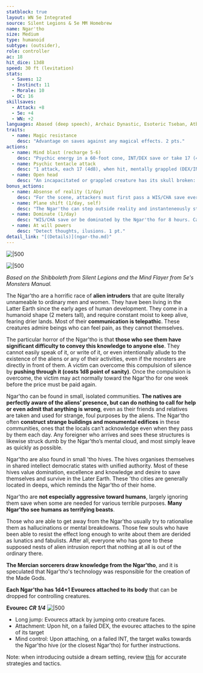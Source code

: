 ```yaml
---
statblock: true
layout: WN 5e Integrated
source: Silent Legions & 5e MM Homebrew
name: Ngar'tho
size: Medium
type: humanoid
subtype: (outsider),
role: controller
ac: 18
hit_dice: 13d8
speed: 30 ft (levitation)
stats:
  - Saves: 12 
  - Instinct: 11
  - Morale: 10
  - DC: 16
skillsaves:
  - Attack: +8
  - 5e: +4
  - WN: +2
languages: Abased (deep speech), Archaic Dynastic, Esoteric Tseban, Atban Dynastic, telepathy 120ft
traits:
  - name: Magic resistance
    desc: "Advantage on saves against any magical effects. 2 pts."
actions:
  - name: Mind blast (recharge 5-6)
    desc: "Psychic energy in a 60-foot cone, INT/DEX save or take 17 (4d8) psychic damage and be stunned for 1 minute. A creature can repeat the saving throw at the end of each of its turns."
  - name: Psychic tentacle attack
    desc: "1 attack, each 17 (4d8), when hit, mentally grappled (DEX/INT save to escape)"
  - name: Open head
    desc: "An incapacitated or grappled creature has its skull broken: 55 (10d10). A killed creature has its brain consumed."
bonus_actions:
  - name: Absense of reality (1/day)
    desc: "For the scene, attackers must first pass a WIS/CHA save every turn, or be lost in reverie. 1 pt."
  - name: Plane shift (1/day, self)
    desc: "The Ngar'tho can step outside reality and instanteneously step back in anywhere in the same plane. 2 pts."
  - name: Dominate (1/day)
    desc: "WIS/CHA save or be dominated by the Ngar'tho for 8 hours. Can be used to create thralls. Every time target takes damage it can attemp another save to leave the domination. 2 pts."
  - name: At will powers
    desc: "Detect thoughts, ilusions. 1 pt."
detail_link: "[(Details)](ngar-tho.md)"
---
```


![|500](https://i.imgur.com/93n2Xxn.png)

![|500](https://i.imgur.com/dNlwaVK.png)

*Based on the Shibboleth from Silent Legions and the Mind Flayer from 5e's Monsters Manual.*

The Ngar'tho are a horrific race of **alien intruders** that are quite literally unnameable to ordinary men and women. They have been living in the Latter Earth since the early ages of human development. They come in a humanoid shape (2 meters tall), and require constant moist to keep alive, fearing drier lands. Most of their **communication is telepathic**. These creatures admire beings who can feel pain, as they cannot themselves.

The particular horror of the Ngar'tho is that **those who see them have significant difficulty to convey this knowledge to anyone else**. They cannot easily speak of it, or write of it, or even intentionally allude to the existence of the aliens or any of their activities, even if the monsters are directly in front of them. A victim can overcome this compulsion of silence by **pushing through it (costs 1d8 point of sanity)**. Once the compulsion is overcome, the victim may act normally toward the Ngar'tho for one week before the price must be paid again.

Ngar'tho can be found in small, isolated communities. **The natives are perfectly aware of the aliens’ presence, but can do nothing to call for help or even admit that anything is wrong**, even as their friends and relatives are taken and used for strange, foul purposes by the aliens. The Ngar'tho often **construct strange buildings and monumental edifices** in these communities, ones that the locals can’t acknowledge even when they pass by them each day. Any foreigner who arrives and sees these structures is likewise struck dumb by the Ngar'tho’s mental cloud, and most simply leave as quickly as possible.

Ngar'tho are also found in small 'tho hives. The hives organises themselves in shared intellect democratic states with unified authority. Most of these hives value domination, excellence and knowledge and desire to save themselves and survive in the Later Earth. These 'tho cities are generally located in deeps, which reminds the Ngar'tho of their home.

Ngar'tho are **not especially aggressive toward humans**, largely ignoring them save when some are needed for various terrible purposes. **Many Ngar'tho see humans as terrifying beasts**.

Those who are able to get away from the Ngar'tho usually try to rationalise them as hallucinations or mental breakdowns. Those few souls who have been able to resist the effect long enough to write about them are derided as lunatics and fabulists. After all, everyone who has gone to these supposed nests of alien intrusion report that nothing at all is out of the ordinary there. 

**The Mercian sorcerers draw knowledge from the Ngar'tho**, and it is speculated that Ngar'tho's technology was responsible for the creation of the Made Gods.

**Each Ngar'tho has 1d4+1 Evourecs attached to its body** that can be dropped for controlling creatures.

**Evourec**
***CR 1/4***
![|500](https://i.imgur.com/w7sOVio.png)

- Long jump: Evourecs attack by jumping onto creature faces.
- Attachment: Upon hit, on a failed DEX, the evourec attaches to the spine of its target
- Mind control: Upon attaching, on a failed INT, the target walks towards the Ngar'tho hive (or the closest Ngar'tho) for further instructions.

Note: when introducing outside a dream setting, review [this](https://pca.st/episode/7e676f15-d5cb-4ffc-970d-67caddf15d04) for accurate strategies and tactics. 